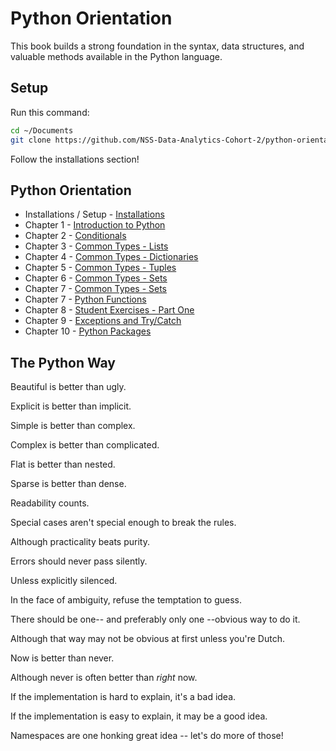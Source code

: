 # Python Orientation

This book builds a strong foundation in the syntax, data structures, and valuable methods available in the Python language.

## Setup

Run this command: 

```bash
cd ~/Documents
git clone https://github.com/NSS-Data-Analytics-Cohort-2/python-orientation.git
``` 

Follow the installations section!

## Python Orientation

* Installations / Setup - [Installations](chapters/INSTALLATION.md)
* Chapter 1 - [Introduction to Python](chapters/Chapter%201%20-%20Intro.ipynb)
* Chapter 2 - [Conditionals](chapters/Chapter%202%20-%20Conditionals.ipynb)
* Chapter 3 - [Common Types - Lists](chapters/Chapter%203%20-%20Lists.ipynb)
* Chapter 4 - [Common Types - Dictionaries](chapters/Chapter%204%20-%20Dictionaries.ipynb)
* Chapter 5 - [Common Types - Tuples](chapters/Chapter%205%20-%20Tuples.ipynb)
* Chapter 6 - [Common Types - Sets](chapters/Chapter%206%20-%20Sets.ipynb)
* Chapter 7 - [Common Types - Sets](chapters/Chapter%207%20-%20Loopin%20it.ipynb)
* Chapter 7 - [Python Functions](chapters/FUNCTIONS_INTRO.md)
* Chapter 8 - [Student Exercises - Part One](chapters/STUDENT_EXERCISES_TYPES.md)
* Chapter 9 - [Exceptions and Try/Catch](chapters/TRY_CATCH_INTRO.md)
* Chapter 10 - [Python Packages](chapters/PYTHON_PACKAGES.md)

## The Python Way

Beautiful is better than ugly.

Explicit is better than implicit.

Simple is better than complex.

Complex is better than complicated.

Flat is better than nested.

Sparse is better than dense.

Readability counts.

Special cases aren't special enough to break the rules.

Although practicality beats purity.

Errors should never pass silently.

Unless explicitly silenced.

In the face of ambiguity, refuse the temptation to guess.

There should be one-- and preferably only one --obvious way to do it.

Although that way may not be obvious at first unless you're Dutch.

Now is better than never.

Although never is often better than *right* now.

If the implementation is hard to explain, it's a bad idea.

If the implementation is easy to explain, it may be a good idea.

Namespaces are one honking great idea -- let's do more of those!

